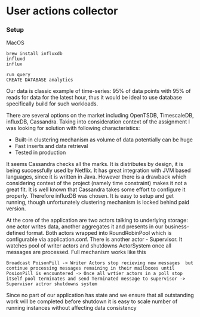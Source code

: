 # User actions collector

### Setup
MacOS

```
brew install influxdb
influxd
influx

run query 
CREATE DATABASE analytics
```

Our data is classic example of time-series: 95% of data points with 95% of reads
for data for the latest hour, thus it would be ideal to use database specifically build for such workloads.

There are several options on the market including OpenTSDB, TimescaleDB, influxDB, Cassandra. Taking into consideration 
context of the assignment I was looking for solution with following characteristics:


* Built-in clustering mechanism as volume of data potentially can be huge 
* Fast inserts and data retrieval
* Tested in production


It seems Cassandra checks all the marks. It is distributes by design, it is being successfully used
by Netflix. It has great integration with JVM based languages, since it is written in Java. However there is 
a drawback which considering context of the project (namely time constraint) makes it not a great fit. It is well known
that Cassandra takes some effort to configure it properly. Therefore influxDB was chosen. It is easy to setup and get
running, though unfortunately clustering mechanism is locked behind paid version.


At the core of the application are two actors talking to underlying storage: one actor writes data,
another aggregates it and presents in our business-defined format. Both actors wrapped into RoundRobinPool which is
configurable via application.conf. There is another actor - Supervisor. It watches pool of writer actors and shutdowns 
ActorSystem once all messages are processed. Full mechanism works like this 

`Broadcast PoisonPill -> Writer Actors stop recieving new messages  but continue processing messages remaining in their mailboxes
until PosionPill is encountered -> Once all wrtier actors in a poll stop itself pool terminates and send Terminated message
to supervisor -> Supervisor actror shutdowns system` 

 
Since no part of our application has state and we ensure that all outstanding work will be completed before shutdown it is easy to scale number of running instances without affecting 
data consistency